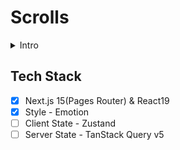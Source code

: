 # Scrolls

<details>
  <summary>Intro</summary>
  
  오래전(?) 채용 과제로부터 유래된 레포로, 과제 테마는 무한 스크롤을 구현하는 것이였다.(참고 [OLD_README](docs/OLD_README.md)) 
  그 이후 다양한 스크롤 UI 및 스크롤을 제어하는 방식 등에 관심을 가지게 되었고, 이 레포는 이를 구현하기 위한 플레이그라운드를 만들고자한다.

- 앞으로 공부해보고 싶은 주요 내용들

  - 무한 스크롤(IntersectionObserver, react-virtual 등 활용)
  - 브라우저의 스크롤 저장 및 복원 메커니즘
  - Next.js 환경에서의 스크롤 처리 방식(페이지 전환 시 스크롤 초기화/복원 문제, 커스텀 스크롤 관리 전략)
  - UX 측면에서의 스크롤 UI 디자인 패턴(Sticky Header, Scroll Spy, Scroll to Top 버튼 등)
  - 스크롤 이벤트 최적화 기법(Throttle, Debounce, Passive Event Listener 등)

</details>

## Tech Stack

- [x] Next.js 15(Pages Router) & React19
- [x] Style - Emotion
- [ ] Client State - Zustand
- [ ] Server State - TanStack Query v5
